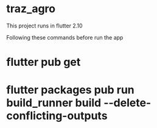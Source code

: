 # traz_agro

This project runs in flutter 2.10

Following these commands before run the app

# flutter pub get

# flutter packages pub run build_runner build --delete-conflicting-outputs
